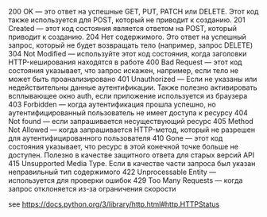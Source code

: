 200 OK — это ответ на успешные GET, PUT, PATCH или DELETE. Этот код также используется для POST, который не приводит к созданию.
201 Created — этот код состояния является ответом на POST, который приводит к созданию.
204 Нет содержимого. Это ответ на успешный запрос, который не будет возвращать тело (например, запрос DELETE)
304 Not Modified — используйте этот код состояния, когда заголовки HTTP-кеширования находятся в работе
400 Bad Request — этот код состояния указывает, что запрос искажен, например, если тело не может быть проанализировано
401 Unauthorized — Если не указаны или недействительны данные аутентификации. Также полезно активировать всплывающее окно auth, если приложение используется из браузера
403 Forbidden — когда аутентификация прошла успешно, но аутентифицированный пользователь не имеет доступа к ресурсу
404 Not found — если запрашивается несуществующий ресурс
405 Method Not Allowed — когда запрашивается HTTP-метод, который не разрешен для аутентифицированного пользователя
410 Gone — этот код состояния указывает, что ресурс в этой конечной точке больше не доступен. Полезно в качестве защитного ответа для старых версий API
415 Unsupported Media Type. Если в качестве части запроса был указан неправильный тип содержимого
422 Unprocessable Entity — используется для проверки ошибок
429 Too Many Requests — когда запрос отклоняется из-за ограничения скорости

see https://docs.python.org/3/library/http.html#http.HTTPStatus
